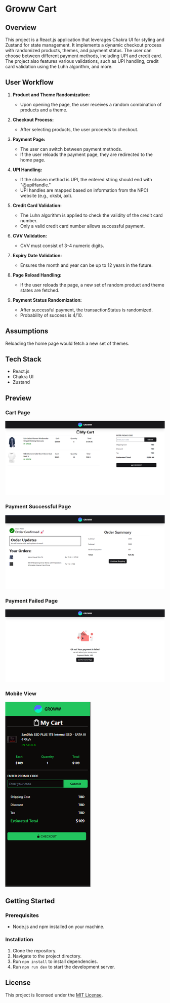 # Groww Cart

## Overview

This project is a React.js application that leverages Chakra UI for styling and Zustand for state management. It implements a dynamic checkout process with randomized products, themes, and payment status. The user can choose between different payment methods, including UPI and credit card. The project also features various validations, such as UPI handling, credit card validation using the Luhn algorithm, and more.

## User Workflow

1. **Product and Theme Randomization:**

   - Upon opening the page, the user receives a random combination of products and a theme.

2. **Checkout Process:**

   - After selecting products, the user proceeds to checkout.

3. **Payment Page:**

   - The user can switch between payment methods.
   - If the user reloads the payment page, they are redirected to the home page.

4. **UPI Handling:**

   - If the chosen method is UPI, the entered string should end with "@upiHandle."
   - UPI handles are mapped based on information from the NPCI website (e.g., oksbi, axl).

5. **Credit Card Validation:**

   - The Luhn algorithm is applied to check the validity of the credit card number.
   - Only a valid credit card number allows successful payment.

6. **CVV Validation:**

   - CVV must consist of 3-4 numeric digits.

7. **Expiry Date Validation:**

   - Ensures the month and year can be up to 12 years in the future.

8. **Page Reload Handling:**

   - If the user reloads the page, a new set of random product and theme states are fetched.

9. **Payment Status Randomization:**
   - After successful payment, the transactionStatus is randomized.
   - Probability of success is 4/10.

## Assumptions

Reloading the home page would fetch a new set of themes.

## Tech Stack

- React.js
- Chakra UI
- Zustand

## Preview

### Cart Page

<img src="./src/assets/cart.png" width="560"/>

### Payment Successful Page

<img src="./src/assets/payment.png" width="560"/>

### Payment Failed Page

<img src="./src/assets/payment_failed.png" width="560"/>

### Mobile View

<img src="https://github.com/J-Ankit2020/groww_frontend_assignment/blob/main/src/assets/cart_mobile%20.png" />

## Getting Started

### Prerequisites

- Node.js and npm installed on your machine.

### Installation

1. Clone the repository.
2. Navigate to the project directory.
3. Run `npm install` to install dependencies.
4. Run `npm run dev` to start the development server.

## License

This project is licensed under the [MIT License](LICENSE).
